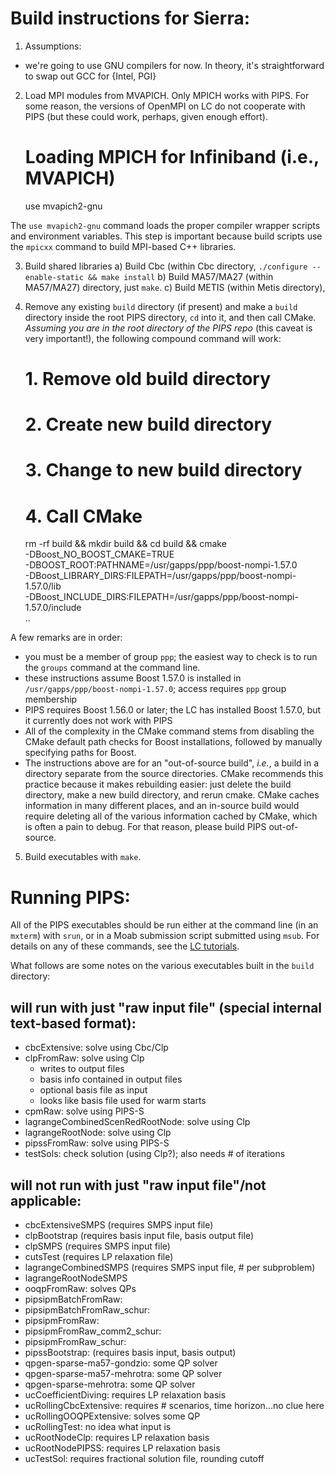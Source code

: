 # Build instructions for Sierra:

1. Assumptions:
- we're going to use GNU compilers for now. In theory, it's
  straightforward to swap out GCC for {Intel, PGI}

2. Load MPI modules from MVAPICH. Only MPICH works with PIPS. For some reason,
   the versions of OpenMPI on LC do not cooperate with PIPS (but these could
   work, perhaps, given enough effort).

    # Loading MPICH for Infiniband (i.e., MVAPICH)
    use mvapich2-gnu

The `use mvapich2-gnu` command loads the proper compiler wrapper
scripts and environment variables. This step is important because
build scripts use the `mpicxx` command to build MPI-based C++
libraries.

3. Build shared libraries
   a) Build Cbc (within Cbc directory, `./configure --enable-static && make install`
   b) Build MA57/MA27 (within MA57/MA27) directory, just `make`.
   c) Build METIS (within Metis directory), 

4. Remove any existing `build` directory (if present) and make a
   `build` directory inside the root PIPS directory, `cd` into it, and
   then call CMake. *Assuming you are in the root directory of the
   PIPS repo* (this caveat is very important!), the following compound
   command will work:
   
    # 1. Remove old build directory
	# 2. Create new build directory
	# 3. Change to new build directory
	# 4. Call CMake
	rm -rf build && mkdir build && cd build && cmake \
	-DBoost_NO_BOOST_CMAKE=TRUE \
	-DBOOST_ROOT:PATHNAME=/usr/gapps/ppp/boost-nompi-1.57.0 \
	-DBoost_LIBRARY_DIRS:FILEPATH=/usr/gapps/ppp/boost-nompi-1.57.0/lib \
	-DBoost_INCLUDE_DIRS:FILEPATH=/usr/gapps/ppp/boost-nompi-1.57.0/include \
	..

 A few remarks are in order:
 - you must be a member of group `ppp`; the easiest way to check is to run
   the `groups` command at the command line.
 - these instructions assume Boost 1.57.0 is installed in
   `/usr/gapps/ppp/boost-nompi-1.57.0`; access requires `ppp` group
   membership
 - PIPS requires Boost 1.56.0 or later; the LC has installed Boost 1.57.0,
   but it currently does not work with PIPS
 - All of the complexity in the CMake command stems from disabling the
   CMake default path checks for Boost installations, followed by
   manually specifying paths for Boost.
 - The instructions above are for an "out-of-source build", _i.e._, a
   build in a directory separate from the source directories. CMake
   recommends this practice because it makes rebuilding easier: just
   delete the build directory, make a new build directory, and rerun
   cmake.  CMake caches information in many different places, and an
   in-source build would require deleting all of the various
   information cached by CMake, which is often a pain to debug. For
   that reason, please build PIPS out-of-source.

5. Build executables with `make`.

# Running PIPS:

All of the PIPS executables should be run either at the command line
(in an `mxterm`) with `srun`, or in a Moab submission script submitted
using `msub`. For details on any of these commands, see the [LC tutorials](https://computing.llnl.gov/?set=training&page=index).

What follows are some notes on the various executables built in the
`build` directory:

## will run with just "raw input file" (special internal text-based format):
- cbcExtensive: solve using Cbc/Clp
- clpFromRaw: solve using Clp
    + writes to output files
	+ basis info contained in output files
	+ optional basis file as input
	+ looks like basis file used for warm starts
- cpmRaw: solve using PIPS-S
- lagrangeCombinedScenRedRootNode: solve using Clp
- lagrangeRootNode: solve using Clp
- pipssFromRaw: solve using PIPS-S
- testSols: check solution (using Clp?); also needs # of iterations

## will not run with just "raw input file"/not applicable:
- cbcExtensiveSMPS (requires SMPS input file)
- clpBootstrap (requires basis input file, basis output file)
- clpSMPS (requires SMPS input file)
- cutsTest (requires LP relaxation file)
- lagrangeCombinedSMPS (requires SMPS input file, # per subproblem)
- lagrangeRootNodeSMPS
- ooqpFromRaw: solves QPs
- pipsipmBatchFromRaw:
- pipsipmBatchFromRaw_schur:
- pipsipmFromRaw:
- pipsipmFromRaw_comm2_schur:
- pipsipmFromRaw_schur:
- pipssBootstrap: (requires basis input, basis output)
- qpgen-sparse-ma57-gondzio: some QP solver
- qpgen-sparse-ma57-mehrotra: some QP solver
- qpgen-sparse-mehrotra: some QP solver
- ucCoefficientDiving: requires LP relaxation basis
- ucRollingCbcExtensive: requires # scenarios, time horizon...no clue here
- ucRollingOOQPExtensive: solves some QP
- ucRollingTest: no idea what input is
- ucRootNodeClp: requires LP relaxation basis
- ucRootNodePIPSS: requires LP relaxation basis
- ucTestSol: requires fractional solution file, rounding cutoff

